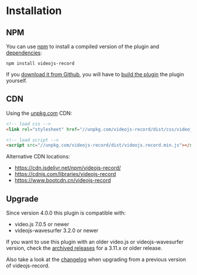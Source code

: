 # Installation

## NPM

You can use [npm](https://www.npmjs.org) to install a compiled version of the plugin
and [dependencies](dependencies.md):

```console
npm install videojs-record
```

If you [download it from Github](https://github.com/collab-project/videojs-record/releases),
you will have to [build the plugin](development.md) the plugin yourself.

## CDN

Using the [unpkg.com](https://unpkg.com) CDN:

```html
<!-- load css -->
<link rel="stylesheet" href="//unpkg.com/videojs-record/dist/css/videojs.record.min.css">

<!-- load script -->
<script src="//unpkg.com/videojs-record/dist/videojs.record.min.js"></script>
```

Alternative CDN locations:

- https://cdn.jsdelivr.net/npm/videojs-record/
- https://cdnjs.com/libraries/videojs-record
- https://www.bootcdn.cn/videojs-record

## Upgrade

Since version 4.0.0 this plugin is compatible with:

- video.js 7.0.5 or newer
- videojs-wavesurfer 3.2.0 or newer

If you want to use this plugin with an older video.js or videojs-wavesurfer version,
check the [archived releases](https://github.com/collab-project/videojs-record/releases)
for a 3.11.x or older release.

Also take a look at the [changelog](changelog.md) when upgrading from a previous
version of videojs-record.
